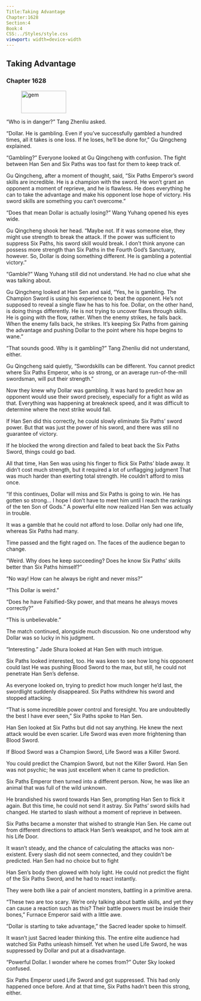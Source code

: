 ```yaml
---
Title:Taking Advantage 
Chapter:1628 
Section:4 
Book:4 
CSS:../Styles/style.css 
viewport: width=device-width
---
```

  
## Taking Advantage
### Chapter 1628
  
<figure>
	<img src="../Images/gem.gif" alt="gem" id="gem" width="120" height="60" />
</figure>
  

  
“Who is in danger?” Tang Zhenliu asked.

“Dollar. He is gambling. Even if you’ve successfully gambled a hundred times, all it takes is one loss. If he loses, he’ll be done for,” Gu Qingcheng explained.

“Gambling?” Everyone looked at Gu Qingcheng with confusion. The fight between Han Sen and Six Paths was too fast for them to keep track of.

Gu Qingcheng, after a moment of thought, said, “Six Paths Emperor’s sword skills are incredible. He is a champion with the sword. He won’t grant an opponent a moment of reprieve, and he is flawless. He does everything he can to take the advantage and make his opponent lose hope of victory. His sword skills are something you can’t overcome.”

“Does that mean Dollar is actually losing?” Wang Yuhang opened his eyes wide.

Gu Qingcheng shook her head. “Maybe not. If it was someone else, they might use strength to break the attack. If the power was sufficient to suppress Six Paths, his sword skill would break. I don’t think anyone can possess more strength than Six Paths in the Fourth God’s Sanctuary, however. So, Dollar is doing something different. He is gambling a potential victory.”

“Gamble?” Wang Yuhang still did not understand. He had no clue what she was talking about.

Gu Qingcheng looked at Han Sen and said, “Yes, he is gambling. The Champion Sword is using his experience to beat the opponent. He’s not supposed to reveal a single flaw he has to his foe. Dollar, on the other hand, is doing things differently. He is not trying to uncover flaws through skills. He is going with the flow, rather. When the enemy strikes, he falls back. When the enemy falls back, he strikes. It’s keeping Six Paths from gaining the advantage and pushing Dollar to the point where his hope begins to wane.”

“That sounds good. Why is it gambling?” Tang Zhenliu did not understand, either.

Gu Qingcheng said quietly, “Swordskills can be different. You cannot predict where Six Paths Emperor, who is so strong, or an average run-of-the-mill swordsman, will put their strength.”

Now they knew why Dollar was gambling. It was hard to predict how an opponent would use their sword precisely, especially for a fight as wild as that. Everything was happening at breakneck speed, and it was difficult to determine where the next strike would fall.

If Han Sen did this correctly, he could slowly eliminate Six Paths’ sword power. But that was just the power of his sword, and there was still no guarantee of victory.

If he blocked the wrong direction and failed to beat back the Six Paths Sword, things could go bad.

All that time, Han Sen was using his finger to flick Six Paths’ blade away. It didn’t cost much strength, but it required a lot of unflagging judgment That was much harder than exerting total strength. He couldn’t afford to miss once.

“If this continues, Dollar will miss and Six Paths is going to win. He has gotten so strong… I hope I don’t have to meet him until I reach the rankings of the ten Son of Gods.” A powerful elite now realized Han Sen was actually in trouble.

It was a gamble that he could not afford to lose. Dollar only had one life, whereas Six Paths had many.

Time passed and the fight raged on. The faces of the audience began to change.

“Weird. Why does he keep succeeding? Does he know Six Paths’ skills better than Six Paths himself?”

“No way! How can he always be right and never miss?”

“This Dollar is weird.”

“Does he have Falsified-Sky power, and that means he always moves correctly?”

“This is unbelievable.”

The match continued, alongside much discussion. No one understood why Dollar was so lucky in his judgment.

“Interesting.” Jade Shura looked at Han Sen with much intrigue.

Six Paths looked interested, too. He was keen to see how long his opponent could last He was pushing Blood Sword to the max, but still, he could not penetrate Han Sen’s defense.

As everyone looked on, trying to predict how much longer he’d last, the swordlight suddenly disappeared. Six Paths withdrew his sword and stopped attacking.

“That is some incredible power control and foresight. You are undoubtedly the best I have ever seen,” Six Paths spoke to Han Sen.

Han Sen looked at Six Paths but did not say anything. He knew the next attack would be even scarier. Life Sword was even more frightening than Blood Sword.

If Blood Sword was a Champion Sword, Life Sword was a Killer Sword.

You could predict the Champion Sword, but not the Killer Sword. Han Sen was not psychic; he was just excellent when it came to prediction.

Six Paths Emperor then turned into a different person. Now, he was like an animal that was full of the wild unknown.

He brandished his sword towards Han Sen, prompting Han Sen to flick it again. But this time, he could not send it astray. Six Paths’ sword skills had changed. He started to slash without a moment of reprieve in between.

Six Paths became a monster that wished to strangle Han Sen. He came out from different directions to attack Han Sen’s weakspot, and he took aim at his Life Door.

It wasn’t steady, and the chance of calculating the attacks was non-existent. Every slash did not seem connected, and they couldn’t be predicted. Han Sen had no choice but to fight

Han Sen’s body then glowed with holy light. He could not predict the flight of the Six Paths Sword, and he had to react instantly.

They were both like a pair of ancient monsters, battling in a primitive arena.

“These two are too scary. We’re only talking about battle skills, and yet they can cause a reaction such as this? Their battle powers must be inside their bones,” Furnace Emperor said with a little awe.

“Dollar is starting to take advantage,” the Sacred leader spoke to himself.

It wasn’t just Sacred leader thinking this. The entire elite audience had watched Six Paths unleash himself. Yet when he used Life Sword, he was suppressed by Dollar and put at a disadvantage.

“Powerful Dollar. I wonder where he comes from?” Outer Sky looked confused.

Six Paths Emperor used Life Sword and got suppressed. This had only happened once before. And at that time, Six Paths hadn’t been this strong, either.
